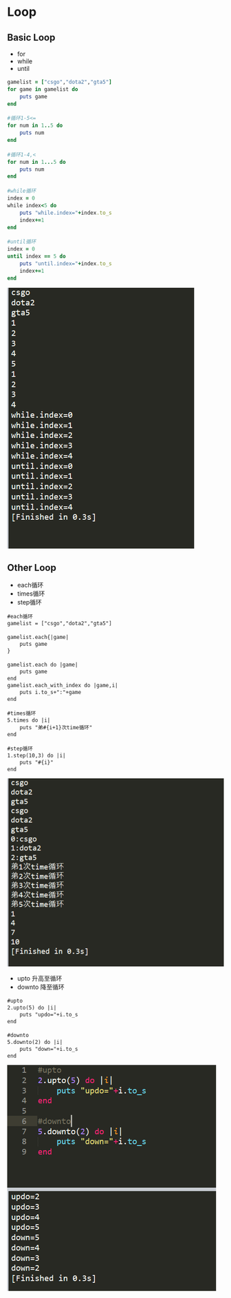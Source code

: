 # Loop

## Basic Loop

* for
* while
* until

```ruby
gamelist = ["csgo","dota2","gta5"]
for game in gamelist do
	puts game
end

#循环1-5<=
for num in 1..5 do
	puts num
end

#循环1-4,<
for num in 1...5 do
	puts num
end

#while循环
index = 0
while index<5 do
	puts "while.index="+index.to_s
	index+=1
end

#until循环
index = 0
until index == 5 do
	puts "until.index="+index.to_s
	index+=1
end
```

![](../.gitbook/assets/image%20%28100%29.png)

## Other Loop

* each循环
* times循环
* step循环

```text
#each循环
gamelist = ["csgo","dota2","gta5"]

gamelist.each{|game|
	puts game
}

gamelist.each do |game|
	puts game
end
gamelist.each_with_index do |game,i|
	puts i.to_s+":"+game
end

#times循环
5.times do |i|
	puts "弟#{i+1}次time循环"
end

#step循环
1.step(10,3) do |i|
	puts "#{i}"
end
```

![](../.gitbook/assets/image%20%2870%29.png)

* upto 升高至循环
* downto 降至循环

```text
#upto
2.upto(5) do |i|
	puts "updo="+i.to_s	
end

#downto
5.downto(2) do |i|
	puts "down="+i.to_s	
end
```

![](../.gitbook/assets/image%20%28126%29.png)

